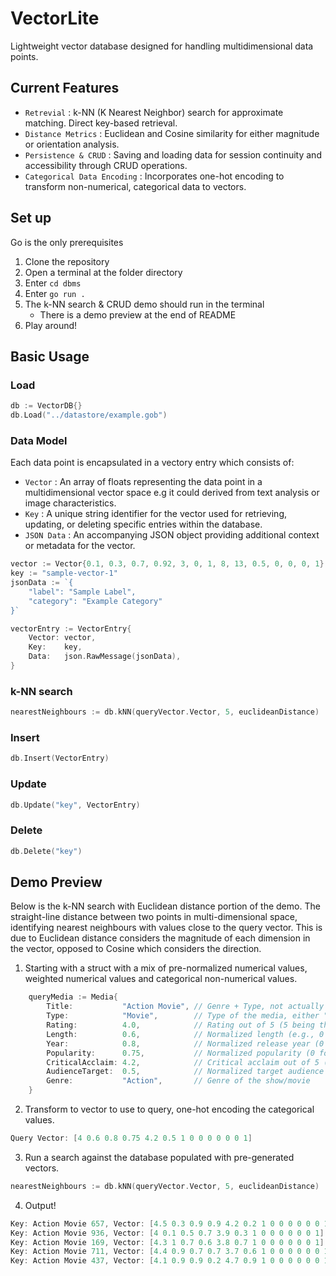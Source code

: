 
# VectorLite

Lightweight vector database designed for handling multidimensional data points. 

## Current Features

- `Retrevial` : k-NN (K Nearest Neighbor) search for approximate matching. Direct key-based retrieval.
- `Distance Metrics` : Euclidean and Cosine similarity for either magnitude or orientation analysis. 
- `Persistence & CRUD` : Saving and loading data for session continuity and accessibility through CRUD operations.
- `Categorical Data Encoding` : Incorporates one-hot encoding to transform non-numerical, categorical data to vectors.

## Set up

Go is the only prerequisites

1. Clone the repository
2. Open a terminal at the folder directory
3. Enter  `cd dbms`
4. Enter `go run .`
5. The k-NN search & CRUD demo should run in the terminal
	- There is a demo preview at the end of README
6. Play around!

## Basic Usage

### Load

```go
db := VectorDB{}
db.Load("../datastore/example.gob")
```

### Data Model 

Each data point is encapsulated in a vectory entry which consists of:

- `Vector` : An array of floats representing the data point in a multidimensional vector space e.g it could derived from text analysis or image characteristics.
- `Key` : A unique string identifier for the vector used for retrieving, updating, or deleting specific entries within the database.
- `JSON Data` : An accompanying JSON object providing additional context or metadata for the vector. 

```go
vector := Vector{0.1, 0.3, 0.7, 0.92, 3, 0, 1, 8, 13, 0.5, 0, 0, 0, 1} 
key := "sample-vector-1"         
jsonData := `{
    "label": "Sample Label",
    "category": "Example Category"
}` 

vectorEntry := VectorEntry{
    Vector: vector,
    Key:    key,
    Data:   json.RawMessage(jsonData),
}
```

### k-NN search

```go
nearestNeighbours := db.kNN(queryVector.Vector, 5, euclideanDistance)
```

### Insert 

```go
db.Insert(VectorEntry)
```

### Update

```go
db.Update("key", VectorEntry)
```

### Delete 

```go
db.Delete("key")
```

## Demo Preview

Below is the k-NN search with Euclidean distance portion of the demo. The straight-line distance between two points in multi-dimensional space, identifying nearest neighbours with values close to the query vector. This is due to Euclidean distance considers the magnitude of each dimension in the vector, opposed to Cosine which considers the direction. 

1. Starting with a struct with a mix of pre-normalized numerical values, weighted numerical values and categorical non-numerical values.

```go
	queryMedia := Media{
		Title:           "Action Movie", // Genre + Type, not actually used in query
		Type:            "Movie",        // Type of the media, either "Movie" or "Show"
		Rating:          4.0,            // Rating out of 5 (5 being the highest rating)
		Length:          0.6,            // Normalized length (e.g., 0 for short, 1 for long)
		Year:            0.8,            // Normalized release year (0 for older, 1 for recent)
		Popularity:      0.75,           // Normalized popularity (0 for least popular, 1 for most popular)
		CriticalAcclaim: 4.2,            // Critical acclaim out of 5 (5 being highly critically acclaimed)
		AudienceTarget:  0.5,            // Normalized target audience (e.g., 0 for kids, 1 for adults)
		Genre:           "Action",       // Genre of the show/movie
	}
```

2. Transform to vector to use to query, one-hot encoding the categorical values.

```go
Query Vector: [4 0.6 0.8 0.75 4.2 0.5 1 0 0 0 0 0 0 1]
```

3. Run a search against the database populated with pre-generated vectors.

```go
nearestNeighbours := db.kNN(queryVector.Vector, 5, euclideanDistance)
```

4. Output!

```go
Key: Action Movie 657, Vector: [4.5 0.3 0.9 0.9 4.2 0.2 1 0 0 0 0 0 0 1]
Key: Action Movie 936, Vector: [4 0.1 0.5 0.7 3.9 0.3 1 0 0 0 0 0 0 1]
Key: Action Movie 169, Vector: [4.3 1 0.7 0.6 3.8 0.7 1 0 0 0 0 0 0 1]
Key: Action Movie 711, Vector: [4.4 0.9 0.7 0.7 3.7 0.6 1 0 0 0 0 0 0 1]
Key: Action Movie 437, Vector: [4.1 0.9 0.9 0.2 4.7 0.9 1 0 0 0 0 0 0 1]
```

